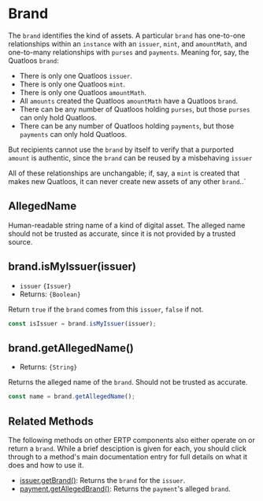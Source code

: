 # Brand
The `brand` identifies the kind of assets. A particular `brand` has one-to-one relationships within an `instance`
with an `issuer`, `mint`, and `amountMath`, and one-to-many relationships with `purses` and `payments`.
Meaning for, say, the Quatloos `brand`:
- There is only one Quatloos `issuer`.
- There is only one Quatloos `mint`.
- There is only one Quatloos `amountMath`.
- All `amounts` created the Quatloos `amountMath` have a Quatloos `brand`.
- There can be any number of Quatloos holding `purses`, but those `purses` can only hold Quatloos.
- There can be any number of Quatloos holding `payments`, but those `payments` can only hold Quatloos.

But recipients cannot use the `brand` by itself to verify that a 
purported `amount` is authentic, since the `brand` can be reused by a misbehaving `issuer`

All of these relationships are unchangable; if, say, a `mint` is created that makes new Quatloos, it
can never create new assets of any other `brand`..`

## AllegedName
Human-readable string name of a kind of digital asset. The alleged name should
not be trusted as accurate, since it is not provided by a trusted source.

## brand.isMyIssuer(issuer)
- `issuer` `{Issuer}`
- Returns: `{Boolean}`

Return `true` if the `brand` comes from this `issuer`, `false` if not.

```js
const isIssuer = brand.isMyIssuer(issuer);
```

## brand.getAllegedName()
- Returns: `{String}`

Returns the alleged name of the `brand`. Should not be trusted as accurate.

```js
const name = brand.getAllegedName();
```
## Related Methods

The following methods on other ERTP components also either operate on or 
return a `brand`. While a brief desciption is given for each, you should click through
to a method's main documentation entry for full details on what it does and how
to use it. 
- [issuer.getBrand()](./issuer.html#issuer-getBrand): Returns
the `brand` for the `issuer`.  
- [payment.getAllegedBrand()](./payment.html#payment-getallegedbrand): Returns
the `payment`'s alleged `brand`.


